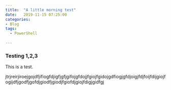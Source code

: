```yaml
---
title:  "A little morning test"
date:   2019-11-15 07:25:00
categories: 
- Blog
tags:
  - PowerShell
  
---
```


### Testing 1,2,3

This is a test.


jtrjreirjiroejgojdfjifiogfdjigfjgfjgifojgfdojjfgiojfgidojgdfiogjgfdjoigjfdjfoijfdijgiojfogijdfjgodfjgofdjgiodfjgiodjfgiofdjgiojfdigjgidfgj
